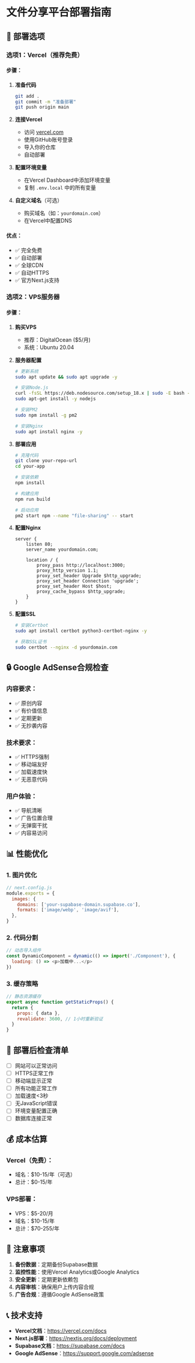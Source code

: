 # 文件分享平台部署指南

## 🚀 部署选项

### 选项1：Vercel（推荐免费）

#### 步骤：
1. **准备代码**
   ```bash
   git add .
   git commit -m "准备部署"
   git push origin main
   ```

2. **连接Vercel**
   - 访问 [vercel.com](https://vercel.com)
   - 使用GitHub账号登录
   - 导入你的仓库
   - 自动部署

3. **配置环境变量**
   - 在Vercel Dashboard中添加环境变量
   - 复制 `.env.local` 中的所有变量

4. **自定义域名**（可选）
   - 购买域名（如：`yourdomain.com`）
   - 在Vercel中配置DNS

#### 优点：
- ✅ 完全免费
- ✅ 自动部署
- ✅ 全球CDN
- ✅ 自动HTTPS
- ✅ 官方Next.js支持

### 选项2：VPS服务器

#### 步骤：
1. **购买VPS**
   - 推荐：DigitalOcean ($5/月)
   - 系统：Ubuntu 20.04

2. **服务器配置**
   ```bash
   # 更新系统
   sudo apt update && sudo apt upgrade -y
   
   # 安装Node.js
   curl -fsSL https://deb.nodesource.com/setup_18.x | sudo -E bash -
   sudo apt-get install -y nodejs
   
   # 安装PM2
   sudo npm install -g pm2
   
   # 安装Nginx
   sudo apt install nginx -y
   ```

3. **部署应用**
   ```bash
   # 克隆代码
   git clone your-repo-url
   cd your-app
   
   # 安装依赖
   npm install
   
   # 构建应用
   npm run build
   
   # 启动应用
   pm2 start npm --name "file-sharing" -- start
   ```

4. **配置Nginx**
   ```nginx
   server {
       listen 80;
       server_name yourdomain.com;
       
       location / {
           proxy_pass http://localhost:3000;
           proxy_http_version 1.1;
           proxy_set_header Upgrade $http_upgrade;
           proxy_set_header Connection 'upgrade';
           proxy_set_header Host $host;
           proxy_cache_bypass $http_upgrade;
       }
   }
   ```

5. **配置SSL**
   ```bash
   # 安装Certbot
   sudo apt install certbot python3-certbot-nginx -y
   
   # 获取SSL证书
   sudo certbot --nginx -d yourdomain.com
   ```

## 🔒 Google AdSense合规检查

### 内容要求：
- ✅ 原创内容
- ✅ 有价值信息
- ✅ 定期更新
- ✅ 无抄袭内容

### 技术要求：
- ✅ HTTPS强制
- ✅ 移动端友好
- ✅ 加载速度快
- ✅ 无恶意代码

### 用户体验：
- ✅ 导航清晰
- ✅ 广告位置合理
- ✅ 无弹窗干扰
- ✅ 内容易访问

## 📊 性能优化

### 1. 图片优化
```javascript
// next.config.js
module.exports = {
  images: {
    domains: ['your-supabase-domain.supabase.co'],
    formats: ['image/webp', 'image/avif'],
  },
}
```

### 2. 代码分割
```javascript
// 动态导入组件
const DynamicComponent = dynamic(() => import('./Component'), {
  loading: () => <p>加载中...</p>
})
```

### 3. 缓存策略
```javascript
// 静态资源缓存
export async function getStaticProps() {
  return {
    props: { data },
    revalidate: 3600, // 1小时重新验证
  }
}
```

## 🎯 部署后检查清单

- [ ] 网站可以正常访问
- [ ] HTTPS正常工作
- [ ] 移动端显示正常
- [ ] 所有功能正常工作
- [ ] 加载速度<3秒
- [ ] 无JavaScript错误
- [ ] 环境变量配置正确
- [ ] 数据库连接正常

## 💰 成本估算

### Vercel（免费）：
- 域名：$10-15/年（可选）
- 总计：$0-15/年

### VPS部署：
- VPS：$5-20/月
- 域名：$10-15/年
- 总计：$70-255/年

## 🚨 注意事项

1. **备份数据**：定期备份Supabase数据
2. **监控性能**：使用Vercel Analytics或Google Analytics
3. **安全更新**：定期更新依赖包
4. **内容审核**：确保用户上传内容合规
5. **广告合规**：遵循Google AdSense政策

## 📞 技术支持

- **Vercel文档**：https://vercel.com/docs
- **Next.js部署**：https://nextjs.org/docs/deployment
- **Supabase文档**：https://supabase.com/docs
- **Google AdSense**：https://support.google.com/adsense 